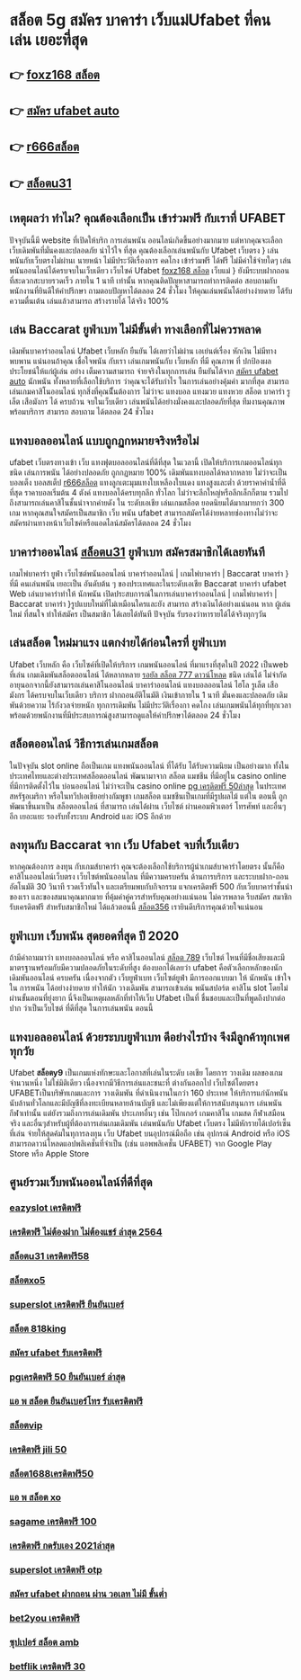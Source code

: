 # สล็อต 5g สมัคร บาคาร่า เว็บแม่Ufabet ที่คนเล่น เยอะที่สุด

## 👉 [foxz168 สล็อต](https://www.ufaeat.com/ufabet-master-login/)
## 👉 [สมัคร ufabet auto](https://www.ufaeat.com/)
## 👉 [r666สล็อต](https://www.ufaeat.com/credit-free-50/)
## 👉 [สล็อตu31](https://www.ufaeat.com/regis-ufabet-master-free/)

## เหตุผลว่า ทำไม? คุณต้องเลือกเป็น เข้าร่วมฟรี กับเราที่ UFABET

ปัจจุบันนี้มี website  ที่เปิดให้บริก การเล่นพนัน  ออนไลน์เกิดขึ้นอย่างมากมาย  แต่หากคุณจะเลือกเว็บเดิมพันที่มั่นคงและปลอดภัย น่าไว้ใจ  ที่สุด คุณต้องเลือกเล่นพนันกับ  Ufabet เว็บตรง  } เล่นพนันกับเว็บตรงไม่ผ่านเ นายหน้า  ไม่มีประวัติเรื่องการ คดโกง   เข้าร่วมฟรี ได้ฟรี ไม่มีค่าใช้จ่ายใดๆ เล่นพนันออนไลน์ได้ครบจบในเว็บเดียว เว็บไซค์  Ufabet [foxz168 สล็อต](https://www.ufaeat.com/) เว็บแม่  } ยังมีระบบฝากถอน ที่สะดวกสะบายรวดเร็ว ภายใน  1 นาที เท่านั้น หากคุณติดปัญหาสามารถทำการติดต่อ สอบถามกับพนักงานที่ยินดีให้คำปรึกษา ถามตอบปัญหาได้ตลอด  24 ชั่วโมง  ให้คุณเล่นพนันได้อย่างง่ายดาย ได้รับ ความตื่นเต้น  เล่นแล้วสามารถ สร้างรายได้ ได้จริง 100% 


## เล่น Baccarat  ยูฟ่าเบท ไม่มีขั้นต่ำ ทางเลือกที่ไม่ควรพลาด

 เดิมพันบาคาร่าออนไลน์  Ufabet เว็บหลัก ยืนยัน ได้เลยว่าไม่ผ่าน เอเย่นต์เรื่อง หักเงิน  ไม่มีทาง พบพาน แน่นอนถ้าคุณ เชื่อใจพนัน กับเรา เล่นเกมพนันกับ เว็บหลัก ที่มี คุณภาพ ที่ ปกป้องผลประโยชน์ให้แก่ผู้เล่น อย่าง เต็มความสามารถ   จ่ายจริงในทุกการเล่น ยืนยันได้จาก [สมัคร ufabet auto](https://www.ufaeat.com/credit-free-50/) นักพนัน ทั้งหลายที่เลือกใช้บริการ ว่าคุณจะได้รับกำไร ในการเล่นอย่างคุ้มค่า  มากที่สุด สามารถเล่นเกมคาสิโนออนไลน์ ทุกสิ่งที่คุณนีั้นต้องการ ไม่ว่าจะ แทงบอล แทงมวย แทงหวย สล็อต บาคาร่า รูเล็ต เสือมังกร ได้ ครบถ้วน จบในเว็บเดียว เล่นพนันได้อย่างมั่งคงและปลอดภัยที่สุด ทีมงานคุณภาพพร้อมบริการ สามารถ สอบถาม ได้ตลอด 24 ชั่วโมง

## แทงบอลออนไลน์ แบบถูกฏกหมายจริงหรือไม่ 

 ufabet เว็บตรงทางเข้า  เว็บ แทงฟุตบอลออนไลน์ที่ดีที่สุด ในเวลานี้ เปิดให้บริการเกมออนไลน์ทุก ชนิด  เล่นการพนัน ได้อย่างปลอดภัย ถูกกฏหมาย 100% เดิมพันแทงบอลได้หลากหลาย ไม่ว่าจะเป็น บอลเต็ง บอลสเต็ป [r666สล็อต](https://www.ufaeat.com/regis-ufabet-master-free/) แทงลูกเตะมุมแทงใบเหลืองใบแดง แทงสูงและต่ำ ด้วยราคาค่าน้ำที่ดีที่สุด ราคาบอลเริ่มต้น 4 ตังค์ แทงบอลได้ครบทุกลีก ทั่วโลก ไม่ว่าจะลีกใหญ่หรือลีกเล็กก็ตาม รวมไปถึงสามารถเล่นคาสิโนชั้นนำจากค่ายดัง ใน ระดับเอเชีย เล่นเกมสล็อต ยอดนิยมได้มากมายกว่า 300 เกม หากคุณสนใจสมัครเป็นสมาชิก  เว็บ พนัน ufabet  สามารถสมัครได้ง่ายหลายช่องทางไม่ว่าจะสมัครผ่านทางหน้าเว็บไซค์หรือแอดไลน์สมัครได้ตลอด 24 ชั่วโมง

## บาคาร่าออนไลน์   [สล็อตu31](https://www.ufaeat.com/ทางเข้ายูฟ่าเบท-ufabet/) ยูฟ่าเบท  สมัครสมาชิกได้เลยทันที

 เกมไพ่บาคาร่า   ยูฟ่า เว็บไซต์พนันออนไลน์  บาคาร่าออนไลน์ | เกมไพ่บาคาร่า | Baccarat บาคาร่า } ที่มี คนเล่นพนัน เยอะเป็น อันดับต้น ๆ ของประเทศและในระดับเอเชีย  Baccarat บาคาร่า ufabet  Web เล่นบาคาร่าทำให้ นักพนัน เปิดประสบการณ์ในการเล่นบาคาร่าออนไลน์ | เกมไพ่บาคาร่า | Baccarat บาคาร่า }รูปแบบใหม่ที่ไม่เหมือนใครและยัง สามารถ สร้างเงินได้อย่างแน่นอน หาก ผู้เล่นใหม่ ที่สนใจ   ทำให้สมัคร  เป็นสมาชิก ได้เลยได้ทันที  ปัจจุบัน  รับรองว่าหารายได้ได้จริงทุกๆวัน


## เล่นสล็อต ใหม่มาแรง แตกง่ายได้ก่อนใครที่  ยูฟ่าเบท

 Ufabet เว็บหลัก คือ เว็บไซค์ที่เปิดให้บริการ เกมพนันออนไลน์ ที่มาแรงที่สุดในปี 2022 เป็นweb ที่เล่น เกมเดิมพันสล็อตออนไลน์ ได้หลากหลาย [รอยัล สล็อต 777 ดาวน์โหลด](https://www.ufaeat.com/regis-ufabet-master-free/) ชนิด  เล่นได้ ไม่จำกัดอายุนอกจากนี้ยังสามารถเล่นคาสิโนออนไลน์ บาคาร่าออนไลน์ แทงบอลออนไลน์ ไฮโล รูเล็ต เสือมังกร ได้ครบจบในเว็บเดียว บริการ ฝากถอนอัติโนมัติ  เงินเข้าภายใน  1 นาที  มั่นคงและปลอดภัย เดิมพันด้วยความ ไร้กังวลจ่ายหนัก ทุกการเดิมพัน ไม่มีประวัติเรื่องกา คดโกง  เล่นเกมพนันได้ทุกที่ทุกเวลา พร้อมด้วยพนักงานที่มีประสบการณ์สูงสามารถดูแลให้คำปรึกษาได้ตลอด 24 ชั่วโมง


## สล็อตออนไลน์ วิธีการเล่นเกมสล็อต

ในปัจจุบัน  slot online ถือเป็นเกม แทงพนันออนไลน์ ที่ได้รับ  ได้รับความนิยม เป็นอย่างมาก ทั้งในประเทศไทยและต่างประเทศสล็อตออนไลน์ พัฒนามาจาก สล็อต  แมชชีน ที่มีอยู่ใน casino online   ที่มีการติดตั้งไว้ใน บ่อนออนไลน์ ไม่ว่าจะเป็น casino online [pg เครดิตฟรี 50ล่าสุด](https://www.ufaeat.com/)   ในประเทศสหรัฐอเมริกา หรือในทวีปเอเชียอย่างกัมพูชา  เกมสล็อต แมชชีนเป็นเกมที่มีรูปผลไม้ แต่ใน ตอนนี้  ถูกพัฒนาขึ้นมาเป็น สล็อตออนไลน์  ที่สามารถ เล่นได้ผ่าน เว็บไซต์  ผ่านคอมพิวเตอร์ โทรศัพท์  และอื่นๆอีก เยอะแยะ รองรับทั้งระบบ Android และ iOS อีกด้วย

## ลงทุนกับ Baccarat  จาก เว็บ Ufabet จบที่เว็บเดียว

หากคุณต้องการ ลงทุน กับเกมส์บาคาร่า คุณจะต้องเลือกใช้บริการผู้นำเกมส์บาคาร่าโดยตรง นั้นก็คือ คาสิโนออนไลน์เว็บตรง เว็บไซต์พนันออนไลน ที่มีความครบครัน  ด้านการบริการ และระบบฝาก-ถอนอัตโนมัติ  30 วินาที   รวดเร็วทันใจ และเตรียมพบกับกิจกรรม แจกเครดิตฟรี 500  กับเว็บบาคาร่าชั้นนำของเรา และของสมนาคุณมากมาย ที่คุ้มค่าคู่ควรสำหรับคุณอย่างแน่นอน ไม่ควรพลาด รีบสมัคร สมาชิกรับเครดิตฟรี สำหรับสมาชิกใหม่ ได้แล้วตอนนี้ [สล็อต356](https://www.ufaeat.com/ufabet-master-login/) เรายินดีบริการคุณด้วยใจแน่นอน


## ยูฟ่าเบท  เว็บพนัน สุดยอดที่สุด ปี 2020

ถ้ามีคำถามมาว่า แทงบอลออนไลน์  หรือ คาสิโนออนไลน์  [สล็อต 789](https://www.ufaeat.com/credit-free-50/)   เว็บไซต์ ไหนที่มีชื่อเสียงและมีมาตรฐานพร้อมกับมีความปลอดภัยในระดับที่สูง ต้องบอกได้เลยว่า  ufabet  คือตัวเลือกหลักของนักเดิมพันออนไลน์   ครบครัน เนื่องจากตัว เว็บยูฟ่าเบท เว็บไซต์ยูฟ่า มีการออกแบบมา ให้ นักพนัน เข้าใจใน การพนัน ได้อย่างง่ายดาย ทำให้นัก วางเดิมพัน สามารถเข้าเล่น พนันสปอร์ต  คาสิโน   slot โดยไม่ผ่านขั้นตอนที่ยุ่งยาก นี่จึงเป็นเหตุผลหลักที่ทำให้เว็บ Ufabet  เป็นที่ ชื่นชอบและเป็นที่พูดถึงปากต่อปาก ว่าเป็นเว็บไซต์   ที่ดีที่สุด ในการเล่นพนัน   ตอนนี้


##  แทงบอลออนไลน์   ด้วยระบบยูฟ่าเบท ดีอย่างไรบ้าง จึงมีลูกค้าทุกเพศทุกวัย

Ufabet **สล็อตy9** เป็นเกมแห่งทักษะและโอกาสที่เล่นในระดับ เอเชีย โดยการ วางเดิม ผลของเกมจำนวนหนึ่ง ไม่ใช่มิติเดียว เนื่องจากมีวิธีการเล่นและชนะที่ ต่างกันออกไป เว็บไซต์โดยตรง UFABETเป็นบริษัทเกมและการ วางเดิมพัน ที่ดำเนินงานในกว่า 160 ประเทศ ให้บริการแก่นักพนัน นับล้านทั่วโลกและมีบัญชีที่ลงทะเบียนหลายล้านบัญชี และไม่เพียงแต่ให้การสนับสนุนการ เล่นพนันกีฬาเท่านั้น แต่ยังรวมถึงการเล่นเดิมพัน ประเภทอื่นๆ เช่น โป๊กเกอร์ เกมคาสิโน เกมสด กีฬาเสมือนจริง และอื่นๆสำหรับผู้ที่ต้องการเล่นเกมเดิมพัน เล่นพนันกับ Ufabet เว็บตรง ไม่มีหักรายได้เปอร์เซ็นที่เล่น  จ่ายให้สุดค้มในทุการลงทุน  เว็บ Ufabet บนอุปกรณ์มือถือ เช่น อุปกรณ์ Android หรือ iOS สามารถดาวน์โหลดแอปพลิเคชั่นที่จำเป็น (เช่น แอพพลิเคชั่น UFABET) จาก Google Play Store หรือ Apple Store 


## ศูนย์รวมเว็บพนันออนไลน์ที่ดีที่สุด

### [eazyslot เครดิตฟรี](https://atom.io/themes/ทางเข้า%20UFAEAT%20เว็บตรง%20UFABET%20superslot%20444%20เครดิตฟรี%2050%20ยืนยันเบอร์%20008%20สล็อต%20ฟรีเครดิต%20100%)
### [เครดิตฟรี ไม่ต้องฝาก ไม่ต้องแชร์ ล่าสุด 2564](https://atom.io/themes/ทางเข้า%20UFAEAT%20เว็บตรง%20UFABET%20สมัคร%20ufabet%20auto%20wallet%20ไม่มีขั้นต่ำ%20008%20สล็อต%20ฟรีเครดิต%20100%)
### [สล็อตu31 เครดิตฟรี58](https://atom.io/themes/ทางเข้า%20UFAEAT%20เว็บตรง%20UFABET%20b2y%20เครดิตฟรี30%20008%20สล็อต%20ฟรีเครดิต%20100%)
### [สล็อตxo5](https://atom.io/themes/ทางเข้า%20UFAEAT%20เว็บตรง%20UFABET%20เครดิตฟรี%20เคยฝากรับ%20120%20ไม่เคยฝากรับ%20100%20008%20สล็อต%20ฟรีเครดิต%20100%)
### [superslot เครดิตฟรี ยืนยันเบอร์](https://atom.io/themes/ทางเข้า%20UFAEAT%20เว็บตรง%20UFABET%20chokdee777%20slot%20เครดิตฟรี%20008%20สล็อต%20ฟรีเครดิต%20100%)
### [สล็อต 818king](https://atom.io/themes/ทางเข้า%20UFAEAT%20เว็บตรง%20UFABET%20เครดิตฟรี%2050%20ล่าสุด%20008%20สล็อต%20ฟรีเครดิต%20100%)
### [สมัคร ufabet รับเครดิตฟรี](https://atom.io/themes/ทางเข้า%20UFAEAT%20เว็บตรง%20UFABET%20fish%20city%20เครดิตฟรี%2058%20บาท%20008%20สล็อต%20ฟรีเครดิต%20100%)
### [pgเครดิตฟรี 50 ยืนยันเบอร์ ล่าสุด](https://atom.io/themes/ทางเข้า%20UFAEAT%20เว็บตรง%20UFABET%20สล็อต%20imi689%20008%20สล็อต%20ฟรีเครดิต%20100%)
### [แอ พ สล็อต ยืนยันเบอร์โทร รับเครดิตฟรี](https://atom.io/themes/ทางเข้า%20UFAEAT%20เว็บตรง%20UFABET%20sky%20sport%20สล็อต%20008%20สล็อต%20ฟรีเครดิต%20100%)
### [สล็อตvip](https://atom.io/themes/ทางเข้า%20UFAEAT%20เว็บตรง%20UFABET%20ทดลองเล่น%20สล็อต%20008%20สล็อต%20ฟรีเครดิต%20100%)
### [เครดิตฟรี jili 50](https://atom.io/themes/ทางเข้า%20UFAEAT%20เว็บตรง%20UFABET%20สล็อตxo%20999%20008%20สล็อต%20ฟรีเครดิต%20100%)
### [สล็อต1688เครดิตฟรี50](https://atom.io/themes/ทางเข้า%20UFAEAT%20เว็บตรง%20UFABET%20jili%20เครดิตฟรี%20ไม่ต้องฝาก%20ไม่ต้องแชร์%20008%20สล็อต%20ฟรีเครดิต%20100%)
### [แอ พ สล็อต xo](https://atom.io/themes/ทางเข้า%20UFAEAT%20เว็บตรง%20UFABET%20superslot%20เครดิตฟรี50%20ยืนยันเบอร์ล่าสุด%20008%20สล็อต%20ฟรีเครดิต%20100%)
### [sagame เครดิตฟรี 100](https://atom.io/themes/ทางเข้า%20UFAEAT%20เว็บตรง%20UFABET%20สล็อต999%20008%20สล็อต%20ฟรีเครดิต%20100%)
### [เครดิตฟรี กดรับเอง 2021ล่าสุด](https://atom.io/themes/ทางเข้า%20UFAEAT%20เว็บตรง%20UFABET%20superslot%20888%20เครดิตฟรี50%20ยืนยันเบอร์%20008%20สล็อต%20ฟรีเครดิต%20100%)
### [superslot เครดิตฟรี otp](https://atom.io/themes/ทางเข้า%20UFAEAT%20เว็บตรง%20UFABET%20betflik%20เครดิตฟรี%20100%20008%20สล็อต%20ฟรีเครดิต%20100%)
### [สมัคร ufabet ฝากถอน ผ่าน วอเลท ไม่มี ขั้นต่ำ](https://atom.io/themes/ทางเข้า%20UFAEAT%20เว็บตรง%20UFABET%20superslot%20เครดิตฟรี%2050%20ล่าสุด%20วันนี้%20008%20สล็อต%20ฟรีเครดิต%20100%)
### [bet2you เครดิตฟรี](https://atom.io/themes/ทางเข้า%20UFAEAT%20เว็บตรง%20UFABET%20เทคนิคพิชิต%20สล็อต%20pg%20008%20สล็อต%20ฟรีเครดิต%20100%)
### [ซุปเปอร์ สล็อต amb](https://atom.io/themes/ทางเข้า%20UFAEAT%20เว็บตรง%20UFABET%20pgslot99%20เครดิตฟรี%20008%20สล็อต%20ฟรีเครดิต%20100%)
### [betflik เครดิตฟรี 30](https://atom.io/themes/ทางเข้า%20UFAEAT%20เว็บตรง%20UFABET%20m98สล็อต%20008%20สล็อต%20ฟรีเครดิต%20100%)